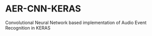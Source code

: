 # AER-CNN-KERAS
Convolutional Neural Network based implementation of Audio Event Recognition in KERAS
